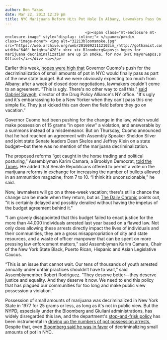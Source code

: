 ```yaml
---
author: Ben Yakas
date: Mar 22, 2013 12:39 pm
title: NYC Marijuana Reform Hits Pot Hole In Albany, Lawmakers Pass On Decriminalization (For Now)
---
```


	
										<p><span class="mt-enclosure mt-enclosure-image" style="display: inline;"> </span></p><div class="image-none"> <img alt="32213bloomsmoke.jpg" src="https://web.archive.org/web/20160921112102im_/http://gothamist.com/attachments/byakas/32213bloomsmoke.jpg" width="640" height="428"> <br> <i> Bloomberg&apos;s hopes for marijuana decriminalization are up in smoke, for now (NYC Mayor&apos;s Office)</i></div> <p></p>

<p>Earlier this week, <a href="https://web.archive.org/web/20160921112102/http://gothamist.com/2013/03/19/nyc_pot_decriminalization_could_hap.php">hopes were high that</a> Governor Cuomo&apos;s push for the decriminalization of small amounts of pot in NYC would finally pass as part of the new state budget. But we were obviously expecting too much from Albany: after a week of closed door negotiations, lawmakers couldn&apos;t come to an agreement. &quot;This is ugly. There&apos;s no other way to call this,&quot; <a href="https://web.archive.org/web/20160921112102/http://www.huffingtonpost.com/2013/03/21/new-york-marijuana-reform_n_2927771.html">said Gabriel Sayegh</a>, director of the Drug Policy Alliance&apos;s NY office. &quot;It&apos;s ugly and it&apos;s embarrassing to be a New Yorker when they can&apos;t pass this one simple fix. They just kicked this can down the field before they go on vacation.&quot;</p>

<p>Governor Cuomo had been pushing for the change in the law, which would make possession of 15 grams &quot;in open view&quot; a violation,  and answerable by a summons instead of a misdemeanor. But on Thursday, Cuomo announced that he had reached an agreement with Assembly Speaker Sheldon Silver and joint state Senate leaders Dean Skelos and Jeffrey Klein on a state budget&#x2014;but there was no mention of the marijuana decriminalization. </p>

<p>The proposed reforms &#x201C;got caught in the horse trading and political posturing,&#x201D; Assemblyman Karim Camara, a Brooklyn Democrat, <a href="https://web.archive.org/web/20160921112102/http://www.nytimes.com/2013/03/22/nyregion/out-of-one-gram-of-marijuana-a-manufactured-misdemeanor.html?_r=2&amp;">told the Times</a>. He added that Senate Republicans offered to permit a vote on the marijuana reforms in exchange for increasing the number of bullets allowed in an ammunition magazine, from 7 to 10. &#x201C;I think it&#x2019;s unconscionable,&#x201D; he said.</p>

<p>Now, lawmakers will go on a three-week vacation; there&apos;s still a chance the change can be made when they return, but as <a href="https://web.archive.org/web/20160921112102/http://www.thedailychronic.net/2013/16470/as-nyc-pot-busts-continue-new-york-lawmakers-pass-on-marijuana-reform/">The Daily Chronic</a> points out, &quot;it is certainly delayed and possibly derailed without having the impetus of the budget agreement behind it.&quot; </p>

<p>&#x201C;I am gravely disappointed that this budget failed to enact justice for the more than 44,000 individuals arrested last year based on a flawed law. Not only does allowing these arrests directly impact the lives of individuals and their communities, they are a gross misappropriation of city and state resources, and a waste of officer manpower that can be spent on more pressing law enforcement matters,&#x201D; said Assemblyman Karim Camara, Chair of the New York State Black, Puerto Rican, Hispanic and Asian Legislative Caucus.</p>

<p>&#x201C;This is an issue that cannot wait.  Our tens of thousands of youth arrested annually under unfair practices shouldn&#x2019;t have to wait,&#x201D; said Assemblymember Robert Rodriguez.  &#x201D;They deserve better&#x2014;they deserve justice and equality.  And they deserve it now. We need to end this policy that has plagued our communities for too long  and make public view possession a violation.&#x201D;</p>

<p>Possession of small amounts of marijuana was decriminalized in New York State in 1977 for 25 grams or less, as long as it&apos;s not in public view. But the NYPD, especially under the Bloomberg and Giuliani administrations, has widely disregarded this law, and the department&apos;s <a href="https://web.archive.org/web/20160921112102/http://gothamist.com/tags/stopandfrisk">stop-and-frisk policy</a> has been instrumental in <a href="https://web.archive.org/web/20160921112102/http://gothamist.com/2012/02/01/nypds_low-level_marijuana_possessio.php">driving up the numbers of pot possession arrests.</a> Despite that, even <a href="https://web.archive.org/web/20160921112102/http://gothamist.com/2012/06/04/bloomberg_cool_with_cuomos_plan_to.php">Bloomberg said he was in favor</a> of decriminalizing small amounts of pot in NYC. </p>					
										
									
				